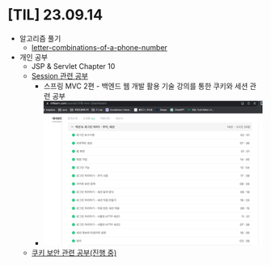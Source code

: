 # [TIL] 23.09.14

* 알고리즘 풀기
  * [letter-combinations-of-a-phone-number](../java_algorithm/leetcode/src/letter_combinations_of_a_phone_number/Solution.java)
* 개인 공부
  * JSP & Servlet Chapter 10 
  * [Session 관련 공부](../web_study/session.md)
    * 스프링 MVC 2편 - 백엔드 웹 개발 활용 기술 강의를 통한 쿠키와 세션 관련 공부
    * ![img.png](img.png)
  * [쿠키 보안 관련 공부(진행 중)](../web_study/cookie_security.md)